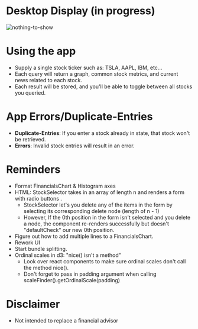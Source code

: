 # Desktop Display (in progress)
![nothing-to-show](./demos/tour.gif)

# Using the app
+ Supply a single stock ticker such as: TSLA, AAPL, IBM, etc...
+ Each query will return a graph, common stock metrics, and current news related to each stock.
+ Each result will be stored, and you'll be able to toggle between all stocks you queried.

# App Errors/Duplicate-Entries
+ __Duplicate-Entries__: If you enter a stock already in state, that stock won't be retrieved.
+ __Errors__: Invalid stock entries will result in an error.

# Reminders
+ Format FinancialsChart & Histogram axes
+ HTML: StockSelector takes in an array of length n and renders a form with radio buttons .
    + StockSelector let's you delete any of the items in the form by selecting its corresponding delete node (length of n - 1)
    + However, If the 0th position in the form isn't selected and you delete a node, the component re-renders successfully but
    doesn't "defaultCheck" our new 0th position.
+ Figure out how to add multiple lines to a FinancialsChart. 
+ Rework UI
+ Start bundle splitting.
+ Ordinal scales in d3: "nice() isn't a method"
    + Look over react components to make sure ordinal scales don't call the method nice().
    + Don't forget to pass in padding argument when calling scaleFinder().getOrdinalScale(padding)

# Disclaimer
+ Not intended to replace a financial advisor